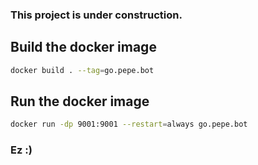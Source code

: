 ### This project is under construction.

## Build the docker image
```bash
docker build . --tag=go.pepe.bot
```

## Run the docker image
```bash
docker run -dp 9001:9001 --restart=always go.pepe.bot
```

### Ez :)